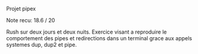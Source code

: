 Projet pipex

Note recu: 18.6 / 20

Rush sur deux jours et deux nuits.
Exercice visant a reproduire le comportement des pipes et redirections dans un terminal grace aux appels systemes dup, dup2 et pipe.